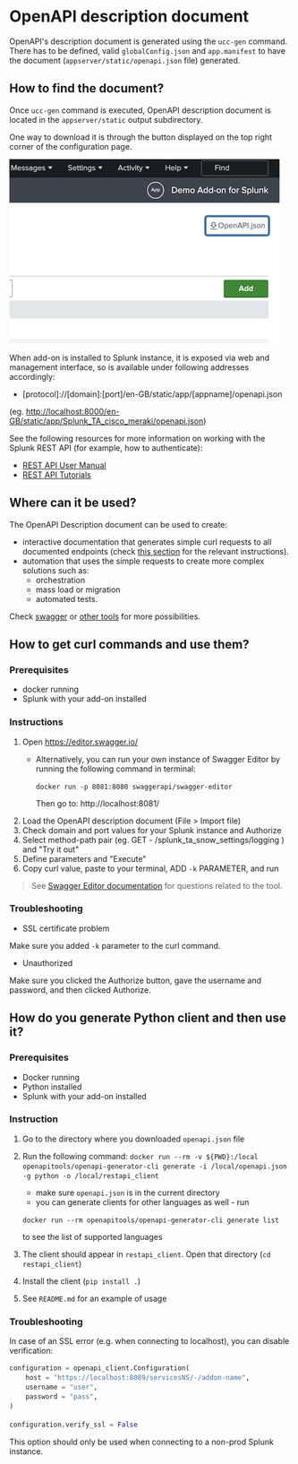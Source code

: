 # OpenAPI description document

OpenAPI's description document is generated using the `ucc-gen` command.
There has to be defined, valid `globalConfig.json` and `app.manifest` to have the document (`appserver/static/openapi.json` file) generated.

## How to find the document?

Once `ucc-gen` command is executed, OpenAPI description document is located in the `appserver/static` output subdirectory.

One way to download it is through the button displayed on the top right corner of the configuration page.

![image](./images/openapi/download_openapi_button.png)

When add-on is installed to Splunk instance, it is exposed via web and management interface, so is available under following addresses accordingly:

* \[protocol\]://\[domain\]:\[port\]/en-GB/static/app/\[appname\]/openapi.json

(eg. <http://localhost:8000/en-GB/static/app/Splunk_TA_cisco_meraki/openapi.json>)

See the following resources for more information on working with the Splunk REST API (for example, how to authenticate):

* [REST API User Manual](http://docs.splunk.com/Documentation/Splunk/9.0.3/RESTUM/RESTusing)
* [REST API Tutorials](http://docs.splunk.com/Documentation/Splunk/9.0.3/RESTTUT/RESTconfigurations)

## Where can it be used?

The OpenAPI Description document can be used to create:

* interactive documentation that generates simple curl requests to all documented endpoints (check [this section](#how-to-get-curl-commands-and-use-them) for the relevant instructions).
* automation that uses the simple requests to create more complex solutions such as:
    - orchestration
    - mass load or migration
    - automated tests.

Check [swagger](https://swagger.io/) or [other tools](https://github.com/OAI/OpenAPI-Specification/blob/main/IMPLEMENTATIONS.md) for more possibilities.

## How to get curl commands and use them?

### Prerequisites

* docker running
* Splunk with your add-on installed

### Instructions

1. Open https://editor.swagger.io/
   - Alternatively, you can run your own instance of Swagger Editor
     by running the following command in terminal:

     `docker run -p 8081:8080 swaggerapi/swagger-editor`

     Then go to: http://localhost:8081/
2. Load the OpenAPI description document (File > Import file)
3. Check domain and port values for your Splunk instance and Authorize
4. Select method-path pair (eg. GET - /splunk_ta_snow_settings/logging ) and "Try it out"
5. Define parameters and "Execute"
6. Copy curl value, paste to your terminal, ADD `-k` PARAMETER, and run

> See [Swagger Editor documentation](https://swagger.io/tools/swagger-editor/) for questions related to the tool.

### Troubleshooting

* SSL certificate problem

Make sure you added `-k` parameter to the curl command.

* Unauthorized

Make sure you clicked the Authorize button, gave the username and password, and then clicked Authorize.

## How do you generate Python client and then use it?

### Prerequisites

* Docker running
* Python installed
* Splunk with your add-on installed

### Instruction

1. Go to the directory where you downloaded `openapi.json` file
2. Run the following command: `docker run --rm -v ${PWD}:/local openapitools/openapi-generator-cli generate -i /local/openapi.json -g python -o /local/restapi_client`

    - make sure `openapi.json` is in the current directory
    - you can generate clients for other languages as well - run

     `docker run --rm openapitools/openapi-generator-cli generate list`

     to see the list of supported languages

3. The client should appear in `restapi_client`. Open that directory (`cd restapi_client`)
4. Install the client (`pip install .`)
5. See `README.md` for an example of usage

### Troubleshooting

In case of an SSL error (e.g. when connecting to localhost), you can disable verification:

```python
configuration = openapi_client.Configuration(
    host = "https://localhost:8089/servicesNS/-/addon-name",
    username = "user",
    password = "pass",
)

configuration.verify_ssl = False
```

This option should only be used when connecting to a non-prod Splunk instance.
